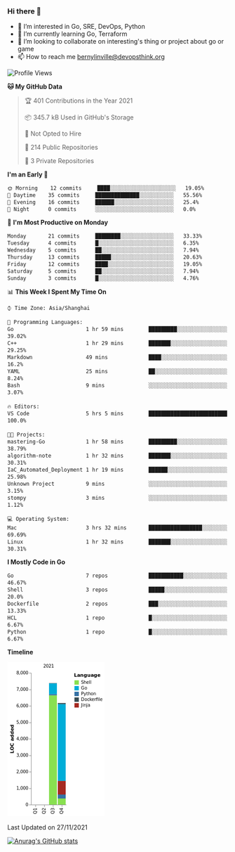### Hi there 👋

- 👀 I’m interested in Go, SRE, DevOps, Python
- 🌱 I’m currently learning Go, Terraform
- 👯 I’m looking to collaborate on interesting's thing or project about go or game
- 📫 How to reach me bernylinville@devopsthink.org

<!--START_SECTION:waka-->
![Profile Views](http://img.shields.io/badge/Profile%20Views-0-blue)

**🐱 My GitHub Data** 

> 🏆 401 Contributions in the Year 2021
 > 
> 📦 345.7 kB Used in GitHub's Storage 
 > 
> 🚫 Not Opted to Hire
 > 
> 📜 214 Public Repositories 
 > 
> 🔑 3 Private Repositories  
 > 
**I'm an Early 🐤** 

```text
🌞 Morning    12 commits     ████░░░░░░░░░░░░░░░░░░░░░   19.05% 
🌆 Daytime    35 commits     ██████████████░░░░░░░░░░░   55.56% 
🌃 Evening    16 commits     ██████░░░░░░░░░░░░░░░░░░░   25.4% 
🌙 Night      0 commits      ░░░░░░░░░░░░░░░░░░░░░░░░░   0.0%

```
📅 **I'm Most Productive on Monday** 

```text
Monday       21 commits     ████████░░░░░░░░░░░░░░░░░   33.33% 
Tuesday      4 commits      █░░░░░░░░░░░░░░░░░░░░░░░░   6.35% 
Wednesday    5 commits      ██░░░░░░░░░░░░░░░░░░░░░░░   7.94% 
Thursday     13 commits     █████░░░░░░░░░░░░░░░░░░░░   20.63% 
Friday       12 commits     ████░░░░░░░░░░░░░░░░░░░░░   19.05% 
Saturday     5 commits      ██░░░░░░░░░░░░░░░░░░░░░░░   7.94% 
Sunday       3 commits      █░░░░░░░░░░░░░░░░░░░░░░░░   4.76%

```


📊 **This Week I Spent My Time On** 

```text
⌚︎ Time Zone: Asia/Shanghai

💬 Programming Languages: 
Go                       1 hr 59 mins        █████████░░░░░░░░░░░░░░░░   39.02% 
C++                      1 hr 29 mins        ███████░░░░░░░░░░░░░░░░░░   29.25% 
Markdown                 49 mins             ████░░░░░░░░░░░░░░░░░░░░░   16.2% 
YAML                     25 mins             ██░░░░░░░░░░░░░░░░░░░░░░░   8.24% 
Bash                     9 mins              ░░░░░░░░░░░░░░░░░░░░░░░░░   3.07%

🔥 Editors: 
VS Code                  5 hrs 5 mins        █████████████████████████   100.0%

🐱‍💻 Projects: 
mastering-Go             1 hr 58 mins        █████████░░░░░░░░░░░░░░░░   38.79% 
algorithm-note           1 hr 32 mins        ███████░░░░░░░░░░░░░░░░░░   30.31% 
IaC_Automated_Deployment 1 hr 19 mins        ██████░░░░░░░░░░░░░░░░░░░   25.98% 
Unknown Project          9 mins              ░░░░░░░░░░░░░░░░░░░░░░░░░   3.15% 
stompy                   3 mins              ░░░░░░░░░░░░░░░░░░░░░░░░░   1.12%

💻 Operating System: 
Mac                      3 hrs 32 mins       █████████████████░░░░░░░░   69.69% 
Linux                    1 hr 32 mins        ███████░░░░░░░░░░░░░░░░░░   30.31%

```

**I Mostly Code in Go** 

```text
Go                       7 repos             ███████████░░░░░░░░░░░░░░   46.67% 
Shell                    3 repos             █████░░░░░░░░░░░░░░░░░░░░   20.0% 
Dockerfile               2 repos             ███░░░░░░░░░░░░░░░░░░░░░░   13.33% 
HCL                      1 repo              █░░░░░░░░░░░░░░░░░░░░░░░░   6.67% 
Python                   1 repo              █░░░░░░░░░░░░░░░░░░░░░░░░   6.67%

```


**Timeline**

![Chart not found](https://raw.githubusercontent.com/bernylinville/bernylinville/main/charts/bar_graph.png) 


 Last Updated on 27/11/2021
<!--END_SECTION:waka-->

[![Anurag's GitHub stats](https://github-readme-stats.vercel.app/api?username=bernylinville)](https://github.com/anuraghazra/github-readme-stats)


<!--
**kylechou-dunk/kylechou-dunk** is a ✨ _special_ ✨ repository because its `README.md` (this file) appears on your GitHub profile.

Here are some ideas to get you started:

- 🔭 I’m currently working on ...
- 🌱 I’m currently learning ...
- 👯 I’m looking to collaborate on ...
- 🤔 I’m looking for help with ...
- 💬 Ask me about ...
- 📫 How to reach me: ...
- 😄 Pronouns: ...
- ⚡ Fun fact: ...
-->
